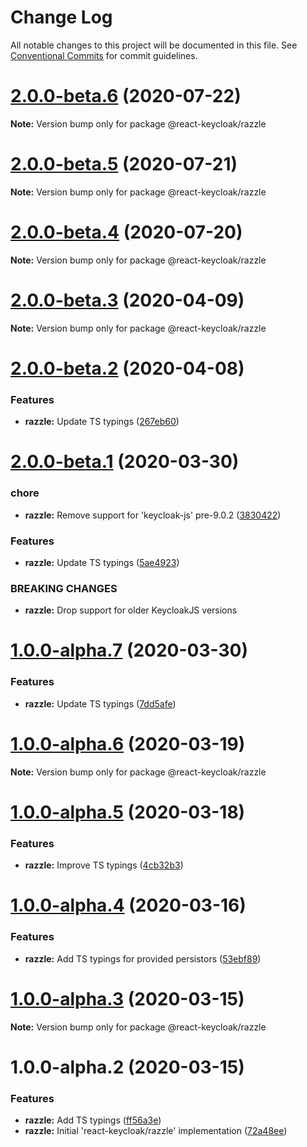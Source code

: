# Change Log

All notable changes to this project will be documented in this file.
See [Conventional Commits](https://conventionalcommits.org) for commit guidelines.

# [2.0.0-beta.6](https://github.com/panz3r/react-keycloak/compare/@react-keycloak/razzle@2.0.0-beta.5...@react-keycloak/razzle@2.0.0-beta.6) (2020-07-22)

**Note:** Version bump only for package @react-keycloak/razzle





# [2.0.0-beta.5](https://github.com/panz3r/react-keycloak/compare/@react-keycloak/razzle@2.0.0-beta.4...@react-keycloak/razzle@2.0.0-beta.5) (2020-07-21)

**Note:** Version bump only for package @react-keycloak/razzle





# [2.0.0-beta.4](https://github.com/panz3r/react-keycloak/compare/@react-keycloak/razzle@2.0.0-beta.3...@react-keycloak/razzle@2.0.0-beta.4) (2020-07-20)

**Note:** Version bump only for package @react-keycloak/razzle





# [2.0.0-beta.3](https://github.com/panz3r/react-keycloak/compare/@react-keycloak/razzle@2.0.0-beta.2...@react-keycloak/razzle@2.0.0-beta.3) (2020-04-09)

**Note:** Version bump only for package @react-keycloak/razzle





# [2.0.0-beta.2](https://github.com/panz3r/react-keycloak/compare/@react-keycloak/razzle@2.0.0-beta.1...@react-keycloak/razzle@2.0.0-beta.2) (2020-04-08)


### Features

* **razzle:** Update TS typings ([267eb60](https://github.com/panz3r/react-keycloak/commit/267eb602185aed8c98854467958e31ec0a5d87da))





# [2.0.0-beta.1](https://github.com/panz3r/react-keycloak/compare/@react-keycloak/razzle@1.0.0-alpha.7...@react-keycloak/razzle@2.0.0-beta.1) (2020-03-30)


### chore

* **razzle:** Remove support for 'keycloak-js' pre-9.0.2 ([3830422](https://github.com/panz3r/react-keycloak/commit/3830422e3ea211aba4d9b4821dacaa6e1081f951))


### Features

* **razzle:** Update TS typings ([5ae4923](https://github.com/panz3r/react-keycloak/commit/5ae492305ba00c568f4d0c439ee33d300e764bcd))


### BREAKING CHANGES

* **razzle:** Drop support for older KeycloakJS versions





# [1.0.0-alpha.7](https://github.com/panz3r/react-keycloak/compare/@react-keycloak/razzle@1.0.0-alpha.6...@react-keycloak/razzle@1.0.0-alpha.7) (2020-03-30)


### Features

* **razzle:** Update TS typings ([7dd5afe](https://github.com/panz3r/react-keycloak/commit/7dd5afe1f441fa2a6ea6d70a2a49afc33c44da61))





# [1.0.0-alpha.6](https://github.com/panz3r/react-keycloak/compare/@react-keycloak/razzle@1.0.0-alpha.5...@react-keycloak/razzle@1.0.0-alpha.6) (2020-03-19)

**Note:** Version bump only for package @react-keycloak/razzle





# [1.0.0-alpha.5](https://github.com/panz3r/react-keycloak/compare/@react-keycloak/razzle@1.0.0-alpha.4...@react-keycloak/razzle@1.0.0-alpha.5) (2020-03-18)


### Features

* **razzle:** Improve TS typings ([4cb32b3](https://github.com/panz3r/react-keycloak/commit/4cb32b3f671eea1efce3544e9f3e6ca7a123e037))





# [1.0.0-alpha.4](https://github.com/panz3r/react-keycloak/compare/@react-keycloak/razzle@1.0.0-alpha.3...@react-keycloak/razzle@1.0.0-alpha.4) (2020-03-16)


### Features

* **razzle:** Add TS typings for provided persistors ([53ebf89](https://github.com/panz3r/react-keycloak/commit/53ebf89db8f6a6901fc8e0e8dd49ba29e196394b))





# [1.0.0-alpha.3](https://github.com/panz3r/react-keycloak/compare/@react-keycloak/razzle@1.0.0-alpha.2...@react-keycloak/razzle@1.0.0-alpha.3) (2020-03-15)

**Note:** Version bump only for package @react-keycloak/razzle





# 1.0.0-alpha.2 (2020-03-15)


### Features

* **razzle:** Add TS typings ([ff56a3e](https://github.com/panz3r/react-keycloak/commit/ff56a3e3104d295cc1d62034b2ad64f4a1dea3a1))
* **razzle:** Initial 'react-keycloak/razzle' implementation ([72a48ee](https://github.com/panz3r/react-keycloak/commit/72a48ee84fe91bc7416753d6f39d406628787588))
